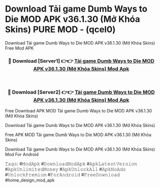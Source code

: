 # Download Tải game Dumb Ways to Die MOD APK v36.1.30 (Mở Khóa Skins) PURE MOD - (qcel0)
Download Tải game Dumb Ways to Die MOD APK v36.1.30 (Mở Khóa Skins) Free Mod APK

<div align="center">
<h3>🔴 Download [Server1] 👉👉 <a href="https://apk-comot.site?title=Tải_game_Dumb_Ways_to_Die_MOD_APK_v36.1.30_(Mở_Khóa_Skins)">Tải game Dumb Ways to Die MOD APK v36.1.30 (Mở Khóa Skins) Mod Apk</a></h3><br>

<h3>🔴 Download [Server2] 👉👉 <a href="https://apk-comot.site?title=Tải_game_Dumb_Ways_to_Die_MOD_APK_v36.1.30_(Mở_Khóa_Skins)">Tải game Dumb Ways to Die MOD APK v36.1.30 (Mở Khóa Skins) Mod Apk</a></h3>
</div>


Free Download APK MOD Tải game Dumb Ways to Die MOD APK v36.1.30 (Mở Khóa Skins)

Download Tải game Dumb Ways to Die MOD APK v36.1.30 (Mở Khóa Skins) 

Free APK MOD Tải game Dumb Ways to Die MOD APK v36.1.30 (Mở Khóa Skins) 

Download Tải game Dumb Ways to Die MOD APK v36.1.30 (Mở Khóa Skins) Mod For Android

𝚃𝚊𝚐𝚜: #𝙼𝚘𝚍𝙰𝚙𝚔 #𝙳𝚘𝚠𝚗𝚕𝚘𝚊𝚍𝙼𝚘𝚍𝙰𝚙𝚔 #𝙰𝚙𝚔𝙻𝚊𝚝𝚎𝚜𝚝𝚅𝚎𝚛𝚜𝚒𝚘𝚗 #𝙰𝚙𝚔𝚄𝚗𝚕𝚒𝚖𝚒𝚝𝚎𝚍𝙼𝚘𝚗𝚎𝚢 #𝙰𝚙𝚔𝚄𝚗𝚕𝚘𝚌𝚔𝙰𝚕𝚕 #𝙰𝚙𝚔𝙽𝚘𝙰𝚍𝚜 #𝚄𝚗𝚕𝚘𝚌𝚔𝙿𝚛𝚎𝚖𝚒𝚞𝚖 #𝙵𝚘𝚛𝙰𝚗𝚍𝚛𝚘𝚒𝚍 #𝙵𝚛𝚎𝚎𝙳𝚘𝚠𝚗𝚕𝚘𝚊𝚍 #home_design_mod_apk